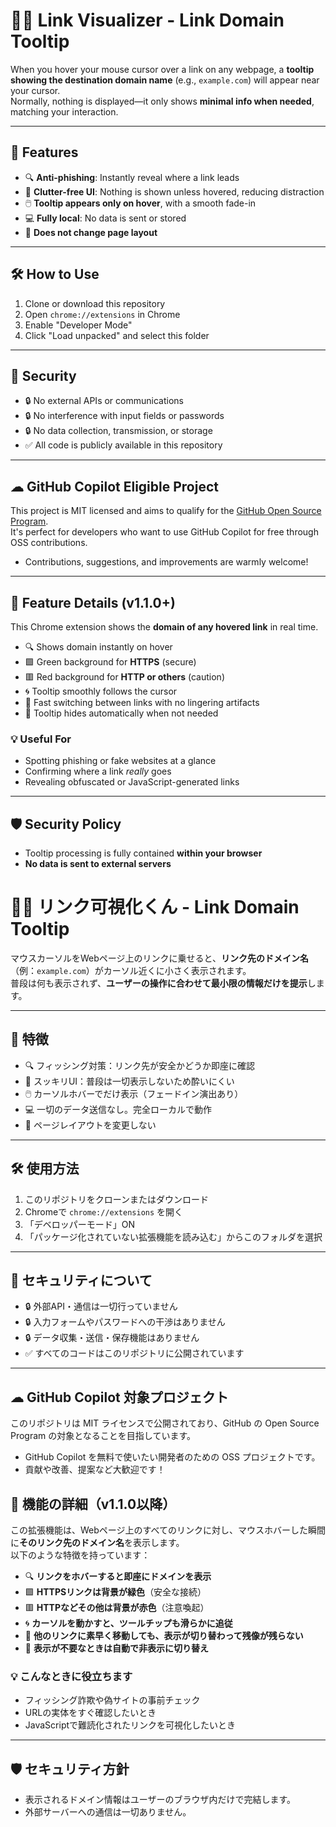 # 🕵️‍♂️ Link Visualizer - Link Domain Tooltip

When you hover your mouse cursor over a link on any webpage, a **tooltip showing the destination domain name** (e.g., `example.com`) will appear near your cursor.  
Normally, nothing is displayed—it only shows **minimal info when needed**, matching your interaction.

---

## 🧠 Features

- 🔍 **Anti-phishing**: Instantly reveal where a link leads  
- 🧘 **Clutter-free UI**: Nothing is shown unless hovered, reducing distraction  
- 🖱️ **Tooltip appears only on hover**, with a smooth fade-in  
- 💻 **Fully local**: No data is sent or stored  
- 🧼 **Does not change page layout**

---

## 🛠️ How to Use

1. Clone or download this repository  
2. Open `chrome://extensions` in Chrome  
3. Enable "Developer Mode"  
4. Click "Load unpacked" and select this folder

---

## 🔐 Security

- 🔒 No external APIs or communications  
- 🔒 No interference with input fields or passwords  
- 🔒 No data collection, transmission, or storage  
- ✅ All code is publicly available in this repository

---

## ☁ GitHub Copilot Eligible Project

This project is MIT licensed and aims to qualify for the [GitHub Open Source Program](https://github.com/community).  
It's perfect for developers who want to use GitHub Copilot for free through OSS contributions.

- Contributions, suggestions, and improvements are warmly welcome!

---

## 🧠 Feature Details (v1.1.0+)

This Chrome extension shows the **domain of any hovered link** in real time.

- 🔍 Shows domain instantly on hover  
- 🟩 Green background for **HTTPS** (secure)  
- 🟥 Red background for **HTTP or others** (caution)  
- 🌀 Tooltip smoothly follows the cursor  
- 🔄 Fast switching between links with no lingering artifacts  
- 🧩 Tooltip hides automatically when not needed

### 💡 Useful For

- Spotting phishing or fake websites at a glance  
- Confirming where a link *really* goes  
- Revealing obfuscated or JavaScript-generated links

---

## 🛡 Security Policy

- Tooltip processing is fully contained **within your browser**  
- **No data is sent to external servers**

# 🕵️‍♂️ リンク可視化くん - Link Domain Tooltip

マウスカーソルをWebページ上のリンクに乗せると、**リンク先のドメイン名**（例：`example.com`）がカーソル近くに小さく表示されます。  
普段は何も表示されず、**ユーザーの操作に合わせて最小限の情報だけを提示**します。

---

## 🧠 特徴

- 🔍 フィッシング対策：リンク先が安全かどうか即座に確認
- 🧘 スッキリUI：普段は一切表示しないため酔いにくい
- 🖱️ カーソルホバーでだけ表示（フェードイン演出あり）
- 💻 一切のデータ送信なし。完全ローカルで動作
- 🧼 ページレイアウトを変更しない

---

## 🛠️ 使用方法

1. このリポジトリをクローンまたはダウンロード
2. Chromeで `chrome://extensions` を開く
3. 「デベロッパーモード」ON
4. 「パッケージ化されていない拡張機能を読み込む」からこのフォルダを選択

---

## 🔐 セキュリティについて

- 🔒 外部API・通信は一切行っていません  
- 🔒 入力フォームやパスワードへの干渉はありません  
- 🔒 データ収集・送信・保存機能はありません  
- ✅ すべてのコードはこのリポジトリに公開されています

---

## ☁ GitHub Copilot 対象プロジェクト

このリポジトリは MIT ライセンスで公開されており、GitHub の Open Source Program の対象となることを目指しています。

- GitHub Copilot を無料で使いたい開発者のための OSS プロジェクトです。
- 貢献や改善、提案など大歓迎です！

## 🧠 機能の詳細（v1.1.0以降）

この拡張機能は、Webページ上のすべてのリンクに対し、マウスホバーした瞬間に**そのリンク先のドメイン名**を表示します。  
以下のような特徴を持っています：

- 🔍 **リンクをホバーすると即座にドメインを表示**  
- 🟩 **HTTPSリンクは背景が緑色**（安全な接続）  
- 🟥 **HTTPなどその他は背景が赤色**（注意喚起）  
- 🌀 **カーソルを動かすと、ツールチップも滑らかに追従**  
- 🔄 **他のリンクに素早く移動しても、表示が切り替わって残像が残らない**  
- 🧩 **表示が不要なときは自動で非表示に切り替え**  

### 💡 こんなときに役立ちます

- フィッシング詐欺や偽サイトの事前チェック
- URLの実体をすぐ確認したいとき
- JavaScriptで難読化されたリンクを可視化したいとき

---

## 🛡 セキュリティ方針

- 表示されるドメイン情報はユーザーのブラウザ内だけで完結します。
- 外部サーバーへの通信は一切ありません。

